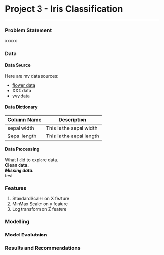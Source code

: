 # Project 3 - Iris Classification

---

### Problem Statement


xxxxx

### Data

#### Data Source
Here are my data sources:
* [flower data](https://www.bbc.co.uk)
* XXX data
* yyy data

#### Data Dictionary

| Column Name | Description |
| ----------- | ----------- |
| sepal width | This is the sepal width |
| Sepal length | This is the sepal length |


#### Data Processing

What I did to explore data.  
**Clean data.** <br>
***Missing data.***   
test


### Features
1. StandardScaler on X feature
2. MinMax Scaler on y feature
3. Log transform on Z feature

### Modelling

### Model Evalutaion

### Results and Recommendations

